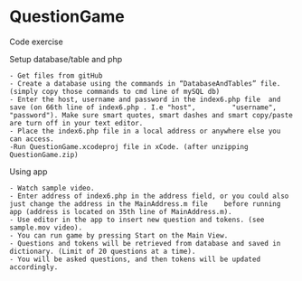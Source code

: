 # QuestionGame
Code exercise


Setup database/table and php

    - Get files from gitHub
    - Create a database using the commands in “DatabaseAndTables” file. (simply copy those commands to cmd line of mySQL db)
    - Enter the host, username and password in the index6.php file  and save (on 66th line of index6.php . I.e "host",         "username", "password"). Make sure smart quotes, smart dashes and smart copy/paste are turn off in your text editor.
    - Place the index6.php file in a local address or anywhere else you can access. 
    -Run QuestionGame.xcodeproj file in xCode. (after unzipping QuestionGame.zip)


Using app

    - Watch sample video.
    - Enter address of index6.php in the address field, or you could also just change the address in the MainAddress.m file    before running app (address is located on 35th line of MainAddress.m).
    - Use editor in the app to insert new question and tokens. (see sample.mov video).
    - You can run game by pressing Start on the Main View.
    - Questions and tokens will be retrieved from database and saved in dictionary. (Limit of 20 questions at a time).
    - You will be asked questions, and then tokens will be updated accordingly. 
